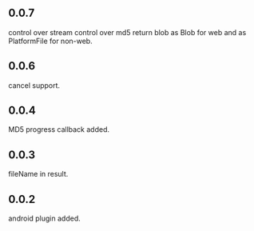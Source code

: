 ## 0.0.7
control over stream
control over md5
return blob as Blob for web and as PlatformFile for non-web.

## 0.0.6
cancel support.

## 0.0.4
MD5 progress callback added.

## 0.0.3
fileName in result.

## 0.0.2
android plugin added.
